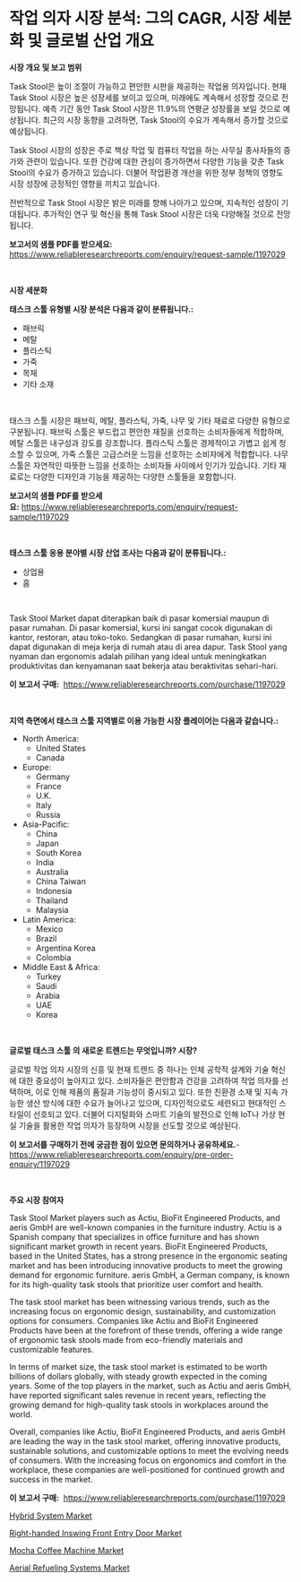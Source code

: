 <p><h1>작업 의자 시장 분석: 그의 CAGR, 시장 세분화 및 글로벌 산업 개요</h1></p><p><strong>시장 개요 및 보고 범위</strong></p>
<p><p>Task Stool은 높이 조절이 가능하고 편안한 시판을 제공하는 작업용 의자입니다. 현재 Task Stool 시장은 높은 성장세를 보이고 있으며, 미래에도 계속해서 성장할 것으로 전망됩니다. 예측 기간 동안 Task Stool 시장은 11.9%의 연평균 성장률을 보일 것으로 예상됩니다. 최근의 시장 동향을 고려하면, Task Stool의 수요가 계속해서 증가할 것으로 예상됩니다.</p><p>Task Stool 시장의 성장은 주로 책상 작업 및 컴퓨터 작업을 하는 사무실 종사자들의 증가와 관련이 있습니다. 또한 건강에 대한 관심이 증가하면서 다양한 기능을 갖춘 Task Stool의 수요가 증가하고 있습니다. 더불어 작업환경 개선을 위한 정부 정책의 영향도 시장 성장에 긍정적인 영향을 끼치고 있습니다.</p><p>전반적으로 Task Stool 시장은 밝은 미래를 향해 나아가고 있으며, 지속적인 성장이 기대됩니다. 추가적인 연구 및 혁신을 통해 Task Stool 시장은 더욱 다양해질 것으로 전망됩니다.</p></p>
<p><strong>보고서의 샘플 PDF를 받으세요:</strong> <a href="https://www.reliableresearchreports.com/enquiry/request-sample/1197029">https://www.reliableresearchreports.com/enquiry/request-sample/1197029</a></p>
<p>&nbsp;</p>
<p><strong>시장 세분화</strong></p>
<p><strong>태스크 스툴 유형별 시장 분석은 다음과 같이 분류됩니다.:</strong></p>
<p><ul><li>패브릭</li><li>메탈</li><li>플라스틱</li><li>가죽</li><li>목재</li><li>기타 소재</li></ul></p>
<p>&nbsp;</p>
<p><p>태스크 스툴 시장은 패브릭, 메탈, 플라스틱, 가죽, 나무 및 기타 재료로 다양한 유형으로 구분됩니다. 패브릭 스툴은 부드럽고 편안한 재질을 선호하는 소비자들에게 적합하며, 메탈 스툴은 내구성과 강도를 강조합니다. 플라스틱 스툴은 경제적이고 가볍고 쉽게 청소할 수 있으며, 가죽 스툴은 고급스러운 느낌을 선호하는 소비자에게 적합합니다. 나무 스툴은 자연적인 따뜻한 느낌을 선호하는 소비자들 사이에서 인기가 있습니다. 기타 재료로는 다양한 디자인과 기능을 제공하는 다양한 스툴들을 포함합니다.</p></p>
<p><strong>보고서의 샘플 PDF를 받으세요:</strong>&nbsp;<a href="https://www.reliableresearchreports.com/enquiry/request-sample/1197029">https://www.reliableresearchreports.com/enquiry/request-sample/1197029</a></p>
<p>&nbsp;</p>
<p><strong> 태스크 스툴 응용 분야별 시장 산업 조사는 다음과 같이 분류됩니다.:</strong></p>
<p><ul><li>상업용</li><li>홈</li></ul></p>
<p>&nbsp;</p>
<p><p>Task Stool Market dapat diterapkan baik di pasar komersial maupun di pasar rumahan. Di pasar komersial, kursi ini sangat cocok digunakan di kantor, restoran, atau toko-toko. Sedangkan di pasar rumahan, kursi ini dapat digunakan di meja kerja di rumah atau di area dapur. Task Stool yang nyaman dan ergonomis adalah pilihan yang ideal untuk meningkatkan produktivitas dan kenyamanan saat bekerja atau beraktivitas sehari-hari.</p></p>
<p><strong>이 보고서 구매:</strong>&nbsp; <a href="https://www.reliableresearchreports.com/purchase/1197029">https://www.reliableresearchreports.com/purchase/1197029</a></p>
<p>&nbsp;</p>
<p><strong>지역 측면에서 태스크 스툴 지역별로 이용 가능한 시장 플레이어는 다음과 같습니다.:</strong></p>
<p><ul>
    <li>
        North America:
        <ul>
            <li>United States</li>
            <li>Canada</li>
        </ul>
    </li>
    <li>
        Europe:
        <ul>
            <li>Germany</li>
            <li>France</li>
            <li>U.K.</li>
            <li>Italy</li>
            <li>Russia</li>
        </ul>
    </li>
    <li>
        Asia-Pacific:
        <ul>
            <li>China</li>
            <li>Japan</li>
            <li>South Korea</li>
            <li>India</li>
            <li>Australia</li>
            <li>China Taiwan</li>
            <li>Indonesia</li>
            <li>Thailand</li>
            <li>Malaysia</li>
        </ul>
    </li>
    <li>
        Latin America:
        <ul>
            <li>Mexico</li>
            <li>Brazil</li>
            <li>Argentina Korea</li>
            <li>Colombia</li>
        </ul>
    </li>
    <li>
        Middle East & Africa:
        <ul>
            <li>Turkey</li>
            <li>Saudi</li>
            <li>Arabia</li>
            <li>UAE</li>
            <li>Korea</li>
        </ul>
    </li>
    </ul></p>
<p>&nbsp;</p>
<p><strong>글로벌 태스크 스툴 의 새로운 트렌드는 무엇입니까? 시장?</strong></p>
<p><p>글로벌 작업 의자 시장의 신흥 및 현재 트렌드 중 하나는 인체 공학적 설계와 기술 혁신에 대한 중요성이 높아지고 있다. 소비자들은 편안함과 건강을 고려하여 작업 의자를 선택하며, 이로 인해 제품의 품질과 기능성이 중시되고 있다. 또한 친환경 소재 및 지속 가능한 생산 방식에 대한 수요가 늘어나고 있으며, 디자인적으로도 세련되고 현대적인 스타일이 선호되고 있다. 더불어 디지털화와 스마트 기술의 발전으로 인해 IoT나 가상 현실 기술을 활용한 작업 의자가 등장하며 시장을 선도할 것으로 예상된다.</p></p>
<p><strong>이 보고서를 구매하기 전에 궁금한 점이 있으면 문의하거나 공유하세요.</strong>- <a href="https://www.reliableresearchreports.com/enquiry/pre-order-enquiry/1197029">https://www.reliableresearchreports.com/enquiry/pre-order-enquiry/1197029</a></p>
<p>&nbsp;</p>
<p><strong>주요 시장 참여자</strong></p>
<p><p>Task Stool Market players such as Actiu, BioFit Engineered Products, and aeris GmbH are well-known companies in the furniture industry. Actiu is a Spanish company that specializes in office furniture and has shown significant market growth in recent years. BioFit Engineered Products, based in the United States, has a strong presence in the ergonomic seating market and has been introducing innovative products to meet the growing demand for ergonomic furniture. aeris GmbH, a German company, is known for its high-quality task stools that prioritize user comfort and health.</p><p>The task stool market has been witnessing various trends, such as the increasing focus on ergonomic design, sustainability, and customization options for consumers. Companies like Actiu and BioFit Engineered Products have been at the forefront of these trends, offering a wide range of ergonomic task stools made from eco-friendly materials and customizable features.</p><p>In terms of market size, the task stool market is estimated to be worth billions of dollars globally, with steady growth expected in the coming years. Some of the top players in the market, such as Actiu and aeris GmbH, have reported significant sales revenue in recent years, reflecting the growing demand for high-quality task stools in workplaces around the world.</p><p>Overall, companies like Actiu, BioFit Engineered Products, and aeris GmbH are leading the way in the task stool market, offering innovative products, sustainable solutions, and customizable options to meet the evolving needs of consumers. With the increasing focus on ergonomics and comfort in the workplace, these companies are well-positioned for continued growth and success in the market.</p></p>
<p><strong>이 보고서 구매:</strong>&nbsp;&nbsp;<a href="https://www.reliableresearchreports.com/purchase/1197029">https://www.reliableresearchreports.com/purchase/1197029</a></p>
<p><p><a href="https://github.com/beatblasta/Market-Research-Report-List-2/blob/main/hybrid-system-market.md">Hybrid System Market</a></p><p><a href="https://simplistic-meeting-7ee.notion.site/Right-handed-Inswing-Front-Entry-Door-Market-Analysis-Examines-its-Scope-on-Growth-Opportunities-an-2b8ffdc0622b4d2fbdb09ee99a93397d">Right-handed Inswing Front Entry Door Market</a></p><p><a href="https://view.publitas.com/reportprime-1/mocha-coffee-machine-market-size-global-industry-overview-market-segmentation-and-forecast-2024-to-2031/">Mocha Coffee Machine Market</a></p><p><a href="https://github.com/angelajermaine/Market-Research-Report-List-2/blob/main/aerial-refueling-systems-market.md">Aerial Refueling Systems Market</a></p></p>
